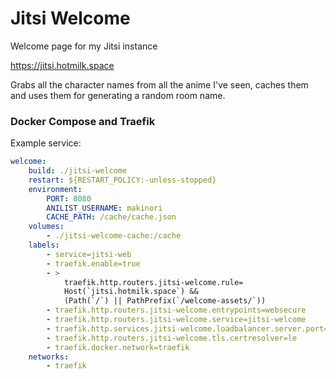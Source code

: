 # Jitsi Welcome

Welcome page for my Jitsi instance

https://jitsi.hotmilk.space

Grabs all the character names from all the anime I've seen, caches them and uses them for generating a random room name.

### Docker Compose and Traefik

Example service:

```yml
welcome:
    build: ./jitsi-welcome
    restart: ${RESTART_POLICY:-unless-stopped}
    environment:
        PORT: 8080
        ANILIST_USERNAME: makinori
        CACHE_PATH: /cache/cache.json
    volumes:
        - ./jitsi-welcome-cache:/cache
    labels:
        - service=jitsi-web
        - traefik.enable=true
        - >
            traefik.http.routers.jitsi-welcome.rule=
            Host(`jitsi.hotmilk.space`) &&
            (Path(`/`) || PathPrefix(`/welcome-assets/`))
        - traefik.http.routers.jitsi-welcome.entrypoints=websecure
        - traefik.http.routers.jitsi-welcome.service=jitsi-welcome
        - traefik.http.services.jitsi-welcome.loadbalancer.server.port=8080
        - traefik.http.routers.jitsi-welcome.tls.certresolver=le
        - traefik.docker.network=traefik
    networks:
        - traefik
```
